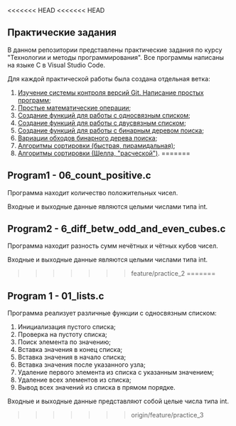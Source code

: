 <<<<<<< HEAD
<<<<<<< HEAD
## Практические задания 
В данном репозитории представлены практические задания по курсу "Технологии и методы программирования". Все программы написаны на языке C в Visual Studio Code. 

Для каждой практической работы была создана отдельная ветка:
1. [Изучение системы контроля версий Git. Написание простых программ](https://github.com/exploit-injection/timp-729-1spi/tree/feature/practice_1);
2. [Простые математические операции](https://github.com/exploit-injection/timp-729-1spi/tree/feature/practice_2);
3. [Создание функций для работы с односвязным списком](https://github.com/exploit-injection/timp-729-1spi/tree/feature/practice_3);
4. [Создание функций для работы с двусвязным списком](https://github.com/exploit-injection/timp-729-1spi/tree/feature/practice_4);
5. [Создание функций для работы с бинарным деревом поиска](https://github.com/exploit-injection/timp-729-1spi/tree/feature/practice_5);
6. [Вариации обходов бинарного дерева поиска](https://github.com/exploit-injection/timp-729-1spi/tree/feature/practice_6);
7. [Алгоритмы сортировки (быстрая, пирамидальная)](https://github.com/exploit-injection/timp-729-1spi/tree/feature/practice_7);
8. [Алгоритмы сортировки (Шелла, "расческой")](https://github.com/exploit-injection/timp-729-1spi/tree/feature/practice_8).
=======
## Program1 - 06_count_positive.c
Программа находит количество положительных чисел.

Входные и выходные данные являются целыми числами типа int.
## Program2 - 6_diff_betw_odd_and_even_cubes.c
Программа находит разность сумм нечётных и чётных кубов чисел.

Входные и выходные данные являются целыми числами типа int.
>>>>>>> feature/practice_2
=======
## Program 1 - 01_lists.c
Программа реализует различные функции с односвязным списком:
1. Инициализация пустого списка;
2. Проверка на пустоту списка;
3. Поиск элемента по значению;
2. Вставка значения в конец списка;
3. Вставка значения в начало списка;
4. Вставка значения после указанного узла;
5. Удаление первого элемента из списка с указанным значением;
6. Удаление всех элементов из списка;
7. Вывод всех значений из списка в прямом порядке.

Входные и выходные данные представляют собой целые числа типа int.

>>>>>>> origin/feature/practice_3
